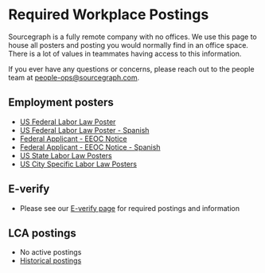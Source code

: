 # Required Workplace Postings

Sourcegraph is a fully remote company with no offices. We use this page to house all posters and posting you would normally find in an office space. There is a lot of values in teammates having access to this information.

If you ever have any questions or concerns, please reach out to the people team at [people-ops@sourcegraph.com](mailto:people-ops@sourcegraph.com).

## Employment posters

- [US Federal Labor Law Poster](https://drive.google.com/file/d/12YcQzmlHsIgFVrwm-6eQNy5-6bDeYpJM/view?usp=sharing)
- [US Federal Labor Law Poster - Spanish](https://drive.google.com/file/d/1kCdlIcXldZBCh0MSMLHPZf-5dEb19OgY/view?usp=sharing)
- [Federal Applicant - EEOC Notice](https://drive.google.com/file/d/1E9GbA5FY5OfjYzoAXiKZhDAodkpFjoc1/view?usp=sharing)
- [Federal Applicant - EEOC Notice - Spanish](https://drive.google.com/file/d/107LF3KufkKS4cThxKZpn_2zNBI-7Gmf7/view?usp=sharing)
- [US State Labor Law Posters](https://drive.google.com/drive/folders/1q60cDDRxqZ45CfmPcXgGKaNPGBrzdoXU?usp=sharing)
- [US City Specific Labor Law Posters](https://drive.google.com/drive/folders/15axBqSxeLrT-iCl8MZ2HZoIdgc-SeQP6?usp=sharing)


## **E-verify**

- Please see our [E-verify page](e-verify.md) for required postings and information

## LCA postings

- No active postings
- [Historical postings](https://drive.google.com/drive/folders/1bkZW26OQ7Kv1G2JU8FKacF9KfGjmZdtA?usp=sharing)
